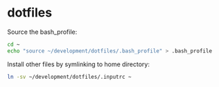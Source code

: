 # dotfiles

Source the bash_profile:

```bash
cd ~
echo "source ~/development/dotfiles/.bash_profile" > .bash_profile
```

Install other files by symlinking to home directory:

```bash
ln -sv ~/development/dotfiles/.inputrc ~
```
